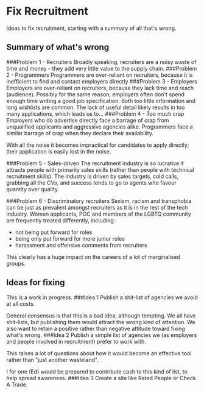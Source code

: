 # Fix Recruitment
Ideas to fix recruitment, starting with a summary of all that's wrong.

## Summary of what's wrong

###Problem 1 - Recruiters
Broadly speaking, recruiters are a noisy waste of time and money - they add very little value to the supply chain.
###Problem 2 - Programmers
Programmers are over-reliant on recruiters, because it is inefficient to find and contact employers directly
###Problem 3 - Employers
Employers are over-reliant on recruiters, because they lack time and reach (audience). Possibly for the same reason, employers often don't spend enough time writing a good job specification. Both too little information and long wishlists are common. The lack of useful detail likely results in too many applications, which leads us to...
###Problem 4 - Too much crap
Employers who do advertise directly face a barrage of crap from unqualified applicants and aggressive agencies alike. Programmers face a similar barrage of crap when they declare their availability.

With all the noise it becomes impractical for candidates to apply directly; their application is easily lost in the noise.

###Problem 5 - Sales-driven
The recruitment industry is so lucrative it attracts people with primarily sales skills (rather than people with technical recruitment skills). The industry is driven by sales targets, cold calls, grabbing all the CVs, and success tends to go to agents who favour quantity over quality.

###Problem 6 - Discriminatory recruiters
Sexism, racism and transphobia can be just as prevalent amongst recruiters as it is in the rest of the tech industry. Women applicants, POC and members of the LGBTQ community are frequently treated differently, including: 
- not being put forward for roles
- being only put forward for more junior roles
- harassment and offensive comments from recruiters

This clearly has a huge impact on the careers of a lot of marginalised groups.


## Ideas for fixing
This is a work in progress.
###Idea 1
Publish a shit-list of agencies we avoid at all costs.

General consensus is that this is a bad idea, although tempting. We all have shit-lists, but publishing them would attract the wrong kind of attention. We also want to retain a positive rather than negative attitude toward fixing what's wrong.
###Idea 2
Publish a simple list of agencies we (as employers and people involved in recruitment) prefer to work with.

This raises a lot of questions about how it would become an effective tool rather than "just another wasteland".

I for one (Ed) would be prepared to contribute cash to this kind of list, to help spread awareness.
###Idea 3
Create a site like Rated People or Check A Trade.


